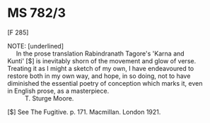 # MS 782/3

[F 285]

NOTE: [underlined] \
&nbsp;&nbsp;&nbsp;&nbsp;&nbsp;In the prose translation Rabindranath Tagore's 'Karna and \
Kunti' [$] is inevitably shorn of the movement and glow of verse. \
Treating it as I might a sketch of my own, I have endeavoured to \
restore both in my own way, and hope, in so doing, not to have \
diminished the essential poetry of conception which marks it, even \
in English prose, as a masterpiece. \
&nbsp;&nbsp;&nbsp;&nbsp;&nbsp;&nbsp;&nbsp;&nbsp;&nbsp;&nbsp;T. Sturge Moore. 

[$] See The Fugitive. p. 171. Macmillan. London 1921.

